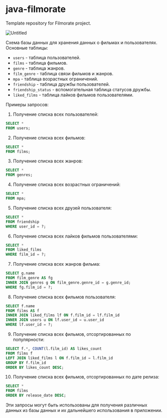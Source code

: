 # java-filmorate
Template repository for Filmorate project.


![Untitled](https://github.com/user-attachments/assets/8627d4ca-5fe9-4964-a4b4-139c4c49b93f)


Схема базы данных для хранения данных о фильмах и пользователях.
Основные таблицы:

- `users` - таблица пользователей.
- `films` - таблица фильмов.
- `genre` - таблица жанров.
- `film_genre` - таблица связи фильмов и жанров.
- `mpa` - таблица возрастных ограничений.
- `friendship` - таблица дружбы пользователей.
- `friendship_status` - вспомогательная таблица статусов дружбы.
- `liked_films` - таблица лайков фильмов пользователями.

Примеры запросов:

1. Получение списка всех пользователей:

```sql
SELECT *
FROM users;
```

2. Получение списка всех фильмов:

```sql
SELECT *
FROM films;
```

3. Получение списка всех жанров:
```sql
SELECT *
FROM genres;
```

4. Получение списка всех возрастных ограничений:
```sql
SELECT *
FROM mpa;
```

5. Получение списка всех друзей пользователя:
```sql
SELECT *
FROM friendship
WHERE user_id = ?;
```

6. Получение списка всех лайков фильмов пользователями:
```sql
SELECT *
FROM liked_films
WHERE film_id = ?;
```

7. Получение списка всех жанров фильма:
```sql
SELECT g.name
FROM film_genre AS fg
INNER JOIN genres g ON film_genre.genre_id = g.genre_id;
WHERE fg.film_id = ?;
```

8. Получение списка всех фильмов пользователя:
```sql
SELECT f.name
FROM films AS f
INNER JOIN liked_films lf ON f.film_id = lf.film_id
INNER JOIN users u ON lf.user_id = u.user_id
WHERE lf.user_id = ?;
```

9. Получение списка всех фильмов, отсортированных по популярности:
```sql
SELECT f.*, COUNT(l.film_id) AS likes_count
FROM films f
LEFT JOIN liked_films l ON f.film_id = l.film_id
GROUP BY f.film_id
ORDER BY likes_count DESC;
```

10. Получение списка всех фильмов, отсортированных по дате релиза:
```sql
SELECT *
FROM films
ORDER BY release_date DESC;
```

Эти запросы могут быть использованы для получения различных данных из базы данных и их дальнейшего использования в приложении.

